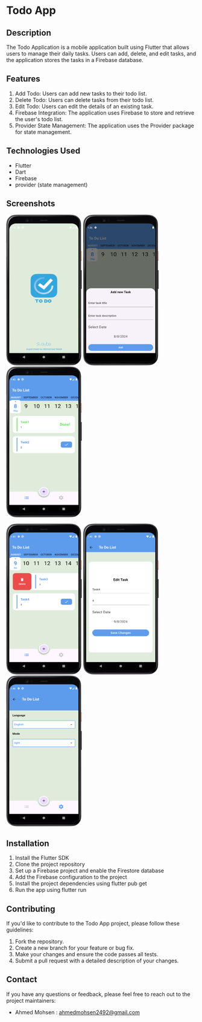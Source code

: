 # Todo App

## Description
The Todo Application is a mobile application built using Flutter that allows users to manage their daily tasks. Users can add, delete, and edit tasks, and the application stores the tasks in a Firebase database.

## Features
1. Add Todo: Users can add new tasks to their todo list.
2. Delete Todo: Users can delete tasks from their todo list.
3. Edit Todo: Users can edit the details of an existing task.
4. Firebase Integration: The application uses Firebase to store and retrieve the user's todo list.
5. Provider State Management: The application uses the Provider package for state management.

## Technologies Used
- Flutter
- Dart
- Firebase
- provider (state management)

## Screenshots
<img src="screenshots/splashScreen.png" width="200" height="400" />  <img src="screenshots/bottomsheet%20.png" width="200" height="400" />  <img src="screenshots/home1.png" width="200" height="400" /> 

<img src="screenshots/home2.png" width="200" height="400" />  <img src="screenshots/edit.png" width="200" height="400" />  <img src="screenshots/setting.png" width="200" height="400" />

## Installation
1. Install the Flutter SDK
2. Clone the project repository
3. Set up a Firebase project and enable the Firestore database
4. Add the Firebase configuration to the project
5. Install the project dependencies using flutter pub get
6. Run the app using flutter run

## Contributing
If you'd like to contribute to the Todo App project, please follow these guidelines:
1. Fork the repository.
2. Create a new branch for your feature or bug fix.
3. Make your changes and ensure the code passes all tests.
4. Submit a pull request with a detailed description of your changes.

## Contact
If you have any questions or feedback, please feel free to reach out to the project maintainers:
- Ahmed Mohsen : ahmedmohsen2492@gmail.com


